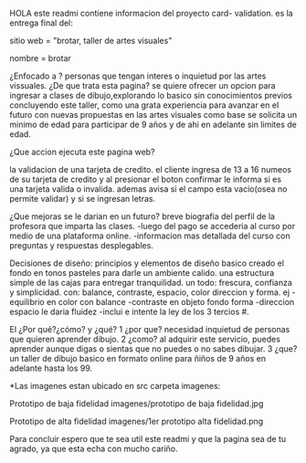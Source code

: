 HOLA
este readmi contiene informacion del proyecto card- validation.
es la entrega final del:

sitio web = "brotar, taller de artes visuales"

nombre = brotar

¿Enfocado a ?
personas que tengan interes o inquietud por las artes vissuales.
¿De que trata esta pagina?
se quiere ofrecer un opcion para ingresar a clases de dibujo,explorando lo basico sin conocimientos previos
concluyendo este taller, como una grata experiencia para avanzar en el futuro con nuevas propuestas en las artes visuales
como base se solicita un minimo de edad para participar de 9 años y de ahi en adelante sin limites de edad.

¿Que accion ejecuta este pagina web?

la validacion de una tarjeta de credito.
el cliente ingresa de 13 a 16 numeos de su tarjeta de credito y al presionar el boton confirmar le informa si es una tarjeta valida o invalida. ademas avisa si el campo esta vacio(osea no permite validar) y si se ingresan letras.

¿Que mejoras se le darian en un futuro?
breve biografia del perfil de la profesora que imparta las clases.
-luego del pago se accederia al curso por medio de una plataforma online.
-informacion mas detallada del curso con preguntas y respuestas desplegables.

Decisiones de diseño:
principios y elementos de diseño basico
creado el fondo en tonos pasteles para darle un ambiente calido.
una estructura simple de las cajas para entregar tranquilidad.
un todo: frescura, confianza y simplicidad. 
con: balance, contraste, espacio, color direccion y forma.
ej -equilibrio en color con balance
-contraste en objeto fondo forma
-direccion espacio le daria fluidez
-inclui e intente la  ley de los 3 tercios #.

El ¿Por qué?¿cómo? y ¿qué?
1 ¿por que? necesidad inquietud de personas que quieren aprender dibujo.
2 ¿como? al adquirir este servicio, puedes aprender aunque digas o sientas que no puedes o no sabes dibujar.
3 ¿que? un taller de dibujo basico en formato online para ñiños de 9 años en adelante hasta los 99.

*Las imagenes estan ubicado en src carpeta imagenes:

Prototipo de baja fidelidad
imagenes/prototipo de baja fidelidad.jpg

Prototipo de alta fidelidad
imagenes/1er prototipo alta fidelidad.png

Para concluir espero que te sea util este readmi y que la pagina sea de tu agrado, ya que esta echa con mucho cariño.